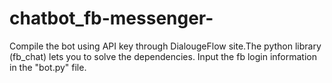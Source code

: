 # chatbot_fb-messenger-
Compile the bot using API key through DialougeFlow site.The python library (fb_chat) lets you to solve the dependencies. Input the fb login information in the "bot.py" file.
